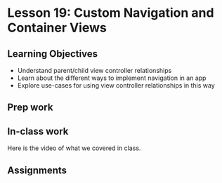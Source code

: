 # Lesson 19: Custom Navigation and Container Views

## Learning Objectives
* Understand parent/child view controller relationships
* Learn about the different ways to implement navigation in an app
* Explore use-cases for using view controller relationships in this way

## Prep work

## In-class work
Here is the video of what we covered in class.

## Assignments
